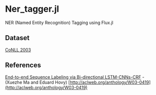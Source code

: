 # Ner_tagger.jl
NER (Named Entity Recognition) Tagging using Flux.jl

## Dataset
[CoNLL 2003](https://www.clips.uantwerpen.be/conll2003/ner/)

## References
[End-to-end Sequence Labeling via Bi-directional LSTM-CNNs-CRF](https://arxiv.org/pdf/1603.01354.pdf) - (Xuezhe Ma and Eduard Hovy)
[http://aclweb.org/anthology/W03-0419](http://aclweb.org/anthology/W03-0419)
